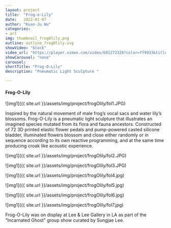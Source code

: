 ```yaml
---
layout: project
title:  "Frog-o-Lily"
date:   2022-01-07
author: "Kuan-Ju Wu"
categories:
- art
img: thumbnail_frogOlily.png
outline: outline_frogOlily.svg
showVideo: "block"
video_url: "https://player.vimeo.com/video/691272328?color=ff9933&title=0&byline=0&portrait=0"
showCarousel: "none"
carousel:
shortTitle: "Frog-O-Lily"
description: "Pneumatic Light Sculpture "

---
```

#### Frog-O-Lily ####


![img1]({{ site.url }}/assets/img/project/frogOlily/fol1.JPG)


Inspired by the natural movement of male frog’s vocal sacs and water lily’s blossoms. Frog-O-Lily is a pneumatic light sculpture that illustrates an imagined species mutated from its flora and fauna ancestors. Constructed of 72 3D printed elastic flower pedals and pump-powered casted silicone bladder, illuminated flowers blossom and close either randomly or in sequence according to its own reactive programming, and at the same time producing croak like acoustic experience.

![img1]({{ site.url }}/assets/img/project/frogOlily/fol2.JPG)

![img1]({{ site.url }}/assets/img/project/frogOlily/fol3.JPG)

![img1]({{ site.url }}/assets/img/project/frogOlily/fol4.jpg)

![img1]({{ site.url }}/assets/img/project/frogOlily/fol5.jpg)

![img1]({{ site.url }}/assets/img/project/frogOlily/fol6.jpg)

![img1]({{ site.url }}/assets/img/project/frogOlily/fol7.jpg)

Frog-O-Lily was on display at Lee & Lee Gallery in LA as part of the "Incarnated Ghost" group show curated by Sungjae Lee.







